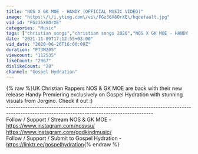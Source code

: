 ```yaml
---
title: "NOS X GK MOE - HANDY (OFFICIAL MUSIC VIDEO)"
image: "https:\/\/i.ytimg.com\/vi\/FGz36X8OrXE\/hqdefault.jpg"
vid_id: "FGz36X8OrXE"
categories: "Music"
tags: ["christian songs","christian songs 2020","NOS X GK MOE - HANDY (OFFICIAL MUSIC VIDEO)"]
date: "2021-11-09T17:12:55+03:00"
vid_date: "2020-06-26T16:00:09Z"
duration: "PT3M20S"
viewcount: "112535"
likeCount: "2967"
dislikeCount: "28"
channel: "Gospel Hydration"
---
```

{% raw %}UK Christian Rappers NOS &amp; GK MOE are back with their new release Handy Premiering exclusively on Gospel Hydration with stunning visuals from Jorgino. Check it out :) <br />--------------------------------------------------------------------------------------------------------------------------------------------<br />Follow / Support / Stream NOS &amp; GK MOE - <a rel="nofollow" target="blank" href="https://www.instagram.com/nosvsu/">https://www.instagram.com/nosvsu/</a> <a rel="nofollow" target="blank" href="https://www.instagram.com/godkindmusic/">https://www.instagram.com/godkindmusic/</a><br />Follow / Support / Submit to Gospel Hydration - <a rel="nofollow" target="blank" href="https://linktr.ee/gospelhydration">https://linktr.ee/gospelhydration</a>{% endraw %}
